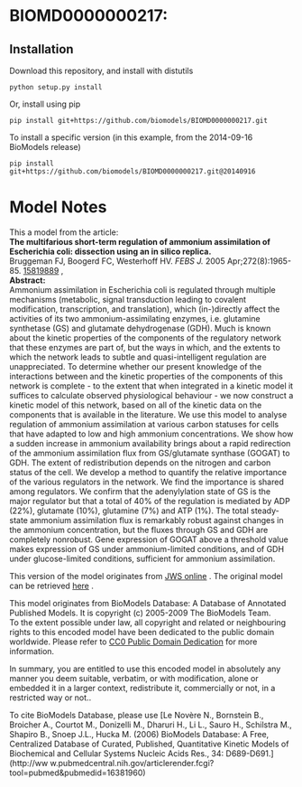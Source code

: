 # BIOMD0000000217: 

## Installation

Download this repository, and install with distutils

`python setup.py install`

Or, install using pip

`pip install git+https://github.com/biomodels/BIOMD0000000217.git`

To install a specific version (in this example, from the 2014-09-16 BioModels release)

`pip install git+https://github.com/biomodels/BIOMD0000000217.git@20140916`


# Model Notes


This a model from the article:  
**The multifarious short-term regulation of ammonium assimilation of Escherichia coli: dissection using an in silico replica.**   
Bruggeman FJ, Boogerd FC, Westerhoff HV. _FEBS J._ 2005 Apr;272(8):1965-85.
[15819889](http://www.ncbi.nlm.nih.gov/pubmed/PMEDID) ,  
**Abstract:**   
Ammonium assimilation in Escherichia coli is regulated through multiple
mechanisms (metabolic, signal transduction leading to covalent modification,
transcription, and translation), which (in-)directly affect the activities of
its two ammonium-assimilating enzymes, i.e. glutamine synthetase (GS) and
glutamate dehydrogenase (GDH). Much is known about the kinetic properties of
the components of the regulatory network that these enzymes are part of, but
the ways in which, and the extents to which the network leads to subtle and
quasi-intelligent regulation are unappreciated. To determine whether our
present knowledge of the interactions between and the kinetic properties of
the components of this network is complete - to the extent that when
integrated in a kinetic model it suffices to calculate observed physiological
behaviour - we now construct a kinetic model of this network, based on all of
the kinetic data on the components that is available in the literature. We use
this model to analyse regulation of ammonium assimilation at various carbon
statuses for cells that have adapted to low and high ammonium concentrations.
We show how a sudden increase in ammonium availability brings about a rapid
redirection of the ammonium assimilation flux from GS/glutamate synthase
(GOGAT) to GDH. The extent of redistribution depends on the nitrogen and
carbon status of the cell. We develop a method to quantify the relative
importance of the various regulators in the network. We find the importance is
shared among regulators. We confirm that the adenylylation state of GS is the
major regulator but that a total of 40% of the regulation is mediated by ADP
(22%), glutamate (10%), glutamine (7%) and ATP (1%). The total steady-state
ammonium assimilation flux is remarkably robust against changes in the
ammonium concentration, but the fluxes through GS and GDH are completely
nonrobust. Gene expression of GOGAT above a threshold value makes expression
of GS under ammonium-limited conditions, and of GDH under glucose-limited
conditions, sufficient for ammonium assimilation.

This version of the model originates from [JWS
online](http://jjj.biochem.sun.ac.za/) . The original model can be retrieved
[here](http://jjj.biochem.sun.ac.za/database/bruggeman/download.html) .  

This model originates from BioModels Database: A Database of Annotated
Published Models. It is copyright (c) 2005-2009 The BioModels Team.  
To the extent possible under law, all copyright and related or neighbouring
rights to this encoded model have been dedicated to the public domain
worldwide. Please refer to [CC0 Public Domain
Dedication](http://creativecommons.org/publicdomain/zero/1.0/) for more
information.

In summary, you are entitled to use this encoded model in absolutely any
manner you deem suitable, verbatim, or with modification, alone or embedded it
in a larger context, redistribute it, commercially or not, in a restricted way
or not..  
  
To cite BioModels Database, please use [Le Novère N., Bornstein B., Broicher
A., Courtot M., Donizelli M., Dharuri H., Li L., Sauro H., Schilstra M.,
Shapiro B., Snoep J.L., Hucka M. (2006) BioModels Database: A Free,
Centralized Database of Curated, Published, Quantitative Kinetic Models of
Biochemical and Cellular Systems Nucleic Acids Res., 34: D689-D691.](http://ww
w.pubmedcentral.nih.gov/articlerender.fcgi?tool=pubmed&pubmedid=16381960)


